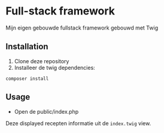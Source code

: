 # Full-stack framework
Mijn eigen gebouwde fullstack framework gebouwd met Twig

## Installation
1. Clone deze repository
2. Installeer de twig dependencies:
```
composer install
```

## Usage
- Open de public/index.php

Deze displayed recepten informatie uit de `index.twig` view.
